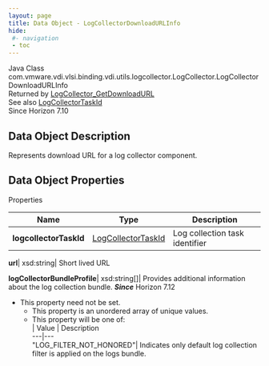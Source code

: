 ```yaml
---
layout: page
title: Data Object - LogCollectorDownloadURLInfo
hide:
 #- navigation
 - toc
---
```






Java Class
    com.vmware.vdi.vlsi.binding.vdi.utils.logcollector.LogCollector.LogCollectorDownloadURLInfo  
Returned by
     [LogCollector_GetDownloadURL](vdi.utils.logcollector.LogCollector.md#getDownloadURL)  
See also
     [LogCollectorTaskId](vdi.entity.LogCollectorTaskId.md)  
Since 
    Horizon 7.10

## Data Object Description 

Represents download URL for a log collector component. 

## Data Object Properties

Properties

Name |  Type |  Description   
---|---|---  
**logcollectorTaskId**| [LogCollectorTaskId](vdi.entity.LogCollectorTaskId.md)|  Log collection task identifier   
  
**url**|  xsd:string|  Short lived URL   
  
**logCollectorBundleProfile**|  xsd:string[]|  Provides additional information about the log collection bundle.  **_Since_** Horizon 7.12  


* This property need not be set.
  * This property is an unordered array of unique values.
  * This property will be one of:  
|  Value |  Description   
---|---  
"LOG_FILTER_NOT_HONORED"| Indicates only default log collection filter is applied on the logs bundle.  

  
  
  

  
  

